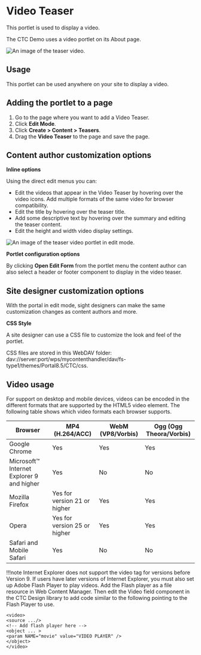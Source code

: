 # Video Teaser

This portlet is used to display a video.

The CTC Demo uses a video portlet on its About page.

![An image of the teaser video.](../images/video-teaser.jpg)

## Usage

This portlet can be used anywhere on your site to display a video.

## Adding the portlet to a page

1.  Go to the page where you want to add a Video Teaser.
2.  Click **Edit Mode**.
3.  Click **Create > Content > Teasers**.
4.  Drag the **Video Teaser** to the page and save the page.

## Content author customization options

**Inline options**

Using the direct edit menus you can:

-   Edit the videos that appear in the Video Teaser by hovering over the video icons. Add multiple formats of the same video for browser compatibility.
-   Edit the title by hovering over the teaser title.
-   Add some descriptive text by hovering over the summary and editing the teaser content.
-   Edit the height and width video display settings.

![An image of the teaser video portlet in edit mode.](../images/video-teaser-edit.jpg)

**Portlet configuration options**

By clicking **Open Edit Form** from the portlet menu the content author can also select a header or footer component to display in the video teaser.

## Site designer customization options

With the portal in edit mode, sight designers can make the same customization changes as content authors and more.

**CSS Style**

A site designer can use a CSS file to customize the look and feel of the portlet.

CSS files are stored in this WebDAV folder: dav://server:port/wps/mycontenthandler/dav/fs-type1/themes/Portal8.5/CTC/css.

## Video usage

For support on desktop and mobile devices, videos can be encoded in the different formats that are supported by the HTML5 video element. The following table shows which video formats each browser supports.

|Browser|MP4 \(H.264/ACC\)|WebM \(VP8/Vorbis\)|Ogg \(Ogg Theora/Vorbis\)|
|-------|-----------------|-------------------|-------------------------|
|Google Chrome|Yes|Yes|Yes|
|Microsoft™ Internet Explorer 9 and higher|Yes|No|No|
|Mozilla Firefox|Yes for version 21 or higher|Yes|Yes|
|Opera|Yes for version 25 or higher|Yes|Yes|
|Safari and Mobile Safari|Yes|No|No|

!!!note
    Internet Explorer does not support the video tag for versions before Version 9. If users have later versions of Internet Explorer, you must also set up Adobe Flash Player to play videos. Add the Flash player as a file resource in Web Content Manager. Then edit the Video field component in the CTC Design library to add code similar to the following pointing to the Flash Player to use.

```
<video>
<source .../>
<!-- Add flash player here -->
<object ... >
<param NAME="movie" value="VIDEO PLAYER" />
</object>
</video>
```


